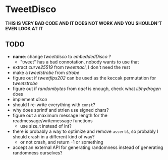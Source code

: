 # TweetDisco

**THIS IS VERY BAD CODE AND IT DOES NOT WORK AND YOU SHOULDN'T EVEN LOOK AT IT**


## TODO

* **name**: change *tweetdisco* to *embeddedDisco* ?
    - "tweet" has a bad connotation, nobody wants to use that
* extract *curve25519* from *tweetnacl*, I don't need the rest
* make a *tweetstrobe* from *strobe*
* figure out if *tweetfips202* can be used as the keccak permutation for *tweetstrobe*
* figure out if *randombytes* from *nacl* is enough, check what *libhydrogen* does
* implement *disco*
* should I re-write everything with `const`?
* why does sprintf and strlen use signed chars?
* figure out a maximum message length for the readmessage/writemessage functions
    - use size_t instead of int?
* there is probably a way to optimize and remove `assert`s, so probably I should crash in a different kind of way?
    - or not crash, and return -1 or something
* accept an external API for generating randomness instead of generating randomness ourselves?
